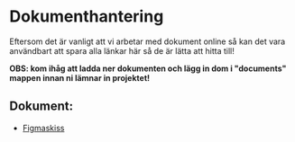 # Dokumenthantering

Eftersom det är vanligt att vi arbetar med dokument online så kan det vara användbart att spara alla länkar här så de är lätta att hitta till!

**OBS: kom ihåg att ladda ner dokumenten och lägg in dom i "documents" mappen innan ni lämnar in projektet!**

## Dokument:
* [Figmaskiss](https://www.figma.com/file/NsOou0mujQoSSwMjzWdgJt/Bumpy?node-id=0%3A1&t=Teg8i78YnVY1VvqX-1)

